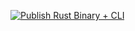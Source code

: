 [![Publish Rust Binary + CLI](https://github.com/ahqstore/cli/actions/workflows/publish-rs.yml/badge.svg)](https://github.com/ahqstore/cli/actions/workflows/publish-rs.yml)
